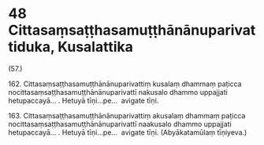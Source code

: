 # 48 Cittasaṃsaṭṭhasamuṭṭhānānuparivattiduka, Kusalattika

(57.)

162\. Cittasaṃsaṭṭhasamuṭṭhānānuparivattiṃ kusalaṃ dhammaṃ paṭicca nocittasaṃsaṭṭhasamuṭṭhānānuparivattī nakusalo dhammo uppajjati hetupaccayā… . Hetuyā tīṇi…pe…  avigate tīṇi.

163\. Cittasaṃsaṭṭhasamuṭṭhānānuparivattiṃ akusalaṃ dhammaṃ paṭicca nocittasaṃsaṭṭhasamuṭṭhānānuparivattī naakusalo dhammo uppajjati hetupaccayā… . Hetuyā tīṇi…pe…  avigate tīṇi. (Abyākatamūlaṃ tīṇiyeva.)
